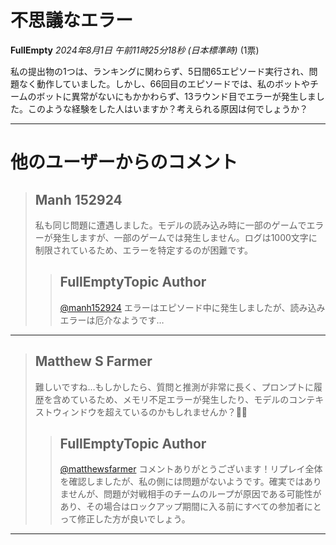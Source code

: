 # 不思議なエラー

**FullEmpty** *2024年8月1日 午前11時25分18秒 (日本標準時)* (1票)

私の提出物の1つは、ランキングに関わらず、5日間65エピソード実行され、問題なく動作していました。しかし、66回目のエピソードでは、私のボットやチームのボットに異常がないにもかかわらず、13ラウンド目でエラーが発生しました。このような経験をした人はいますか？考えられる原因は何でしょうか？

---
# 他のユーザーからのコメント

> ## Manh 152924
> 
> 私も同じ問題に遭遇しました。モデルの読み込み時に一部のゲームでエラーが発生しますが、一部のゲームでは発生しません。ログは1000文字に制限されているため、エラーを特定するのが困難です。
> 
> 
> 
> > ## FullEmptyTopic Author
> > 
> > [@manh152924](https://www.kaggle.com/manh152924) エラーはエピソード中に発生しましたが、読み込みエラーは厄介なようです…
> > 
> > 
> > 
---
> ## Matthew S Farmer
> 
> 難しいですね…もしかしたら、質問と推測が非常に長く、プロンプトに履歴を含めているため、メモリ不足エラーが発生したり、モデルのコンテキストウィンドウを超えているのかもしれませんか？🤷‍♂️
> 
> 
> 
> > ## FullEmptyTopic Author
> > 
> > [@matthewsfarmer](https://www.kaggle.com/matthewsfarmer) コメントありがとうございます！リプレイ全体を確認しましたが、私の側には問題がないようです。確実ではありませんが、問題が対戦相手のチームのループが原因である可能性があり、その場合はロックアップ期間に入る前にすべての参加者にとって修正した方が良いでしょう。
> > 
> > 
> > 
--- 

